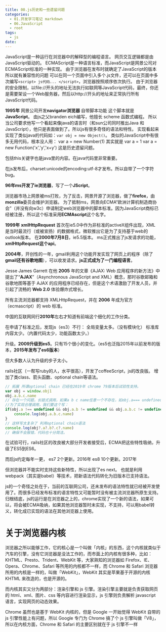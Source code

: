 ```yaml
---
title: 00.js历史和一些遗留问题
categories:
  - 01.开发学习笔记 markdown
  - 06.JavaScript
  - root
tags:
  - js
date:
---
```


JavaScript是一种运行在浏览器中的解释型的编程语言。
网页交互逻辑都是由JavaScript驱动的。
ECMAScript是一种语言标准，而JavaScript是网景公司对ECMAScript标准的一种实现。
由于浏览器在发布时就确定了JavaScript的版本 所以就有兼容性的问题
可以在同一个页面中引入多个.js文件，还可以在页面中多次编写`<script> js代码... </script>`，浏览器按照顺序依次执行。
由于浏览器的安全限制，以file://开头的地址无法执行如联网等JavaScript代码，最终，你还是需要架设一个Web服务器，然后以http://开头的地址来正常执行所有JavaScript代码。

**1995年** 网景公司开发**navigator浏览器** 自带脚本功能 这个脚本就是**JavaScript**。
由js之父branden eich编写，他擅长 scheme 函数式编程。
所以当公司要求他写一个看起来像java的语言时（和sun公司同时推出Java 和JavaScript），他只是表面做到了。所以js有很多奇怪的语法和特性。
实现看起来实现了类似java的代码如：`var obj = new Object()`。
类似的JavaScript中有很多无用代码，根本没人用：
var a = new Number(1) 其实就是 var a = 1
var a = new Function('x','y','x+y')
这是历史遗留问题。

包括this关键字也是java里的内容。在java代码里非常重要。

在js发布后，charset:unicode的encoding:utf-8才发布。所以自带了一个字符bug。

**96年ms开发了ie浏览器**，写了一个**JScript**。

浏览器市场上网景被ms打败，为了反击，网景开源了浏览器，做了**firefox**，由**monzilla**委员会维护浏览器。
为了抵制ms，网景向ECMA“欧洲计算机制造商协会”（并没有向w3c）申请制定web浏览器中的脚本标准。因为JavaScript商标已经被注册，所以这个标准采用**ECMAscript**这个名字。

**1999年** **xmlHttpRequest** 首次在ie5.0中作为非标准的activeX组件出现，XML 是当时最流行（或被宣扬）的数据格式，微软推出它是为了支持基于web的outlook版本。
在**2000年7月8日**，ie5.5版本。 ms正式推出了js发请求的功能，**xmlHttpRequest这个api**。

**2004年**，开创性的一年，gmail利用这个功能开发实现了网页上的程序（除了**gmail还有谷歌地图**），可以收发请求。**js正式成为了一门编程语言**。

Jesse James Garrett 在他 **2005** 年的文章《AJAX: Web 应用程序的新方法》中提出了“**AJAX**”（Asynchronous JavaScript and XML）概念，那时谷歌邮箱和谷歌地图等基于 AJAX 的应用程序已经存在，但是这个术语激励了开发人员，并引起了流畅的 **Web 2.0** 体验爆炸式增长。

所有主流浏览器都支持 XMLHttpRequest，并在 **2006** 年成为官方（ecmascript）的 web 标准。

中国的互联网同行**2010年**左右才知道有前端这个细化的工作分类。


在申请了标准之后，发现js（es3）不行：
全局变量太多。（没有模块化）
标准库内容太少。（内置代码太少，功能函数太少。）

升级。**2009升级到es5**。只有15个很小的变化。（es5也泛指2015年以前发布的版本，**2015年发布了es6版本**）

但大多数人认为升级的步子太小。

rails社区（一帮写ruby的人，水平很高），开发了coffeeScript，js的改良版。
增加了类class、箭头函数、optional chain等语法。

```js
// 拓展 所谓optional chain 已经在2019年 chrome 79版本后试验性支持。
var obj = window.obj1
obj.a.b.c.name
// 存在一个问题，长链式调用，如果a b c name任意一个不存在，如obj.a=== undefined会直接返回报错。
//为了实现合理调用，我们要这个写：
if(obj.a !== undefined && obj.a.b != undefined && obj.a.b.c != undefined && obj.a.b.c.name !== undefined){
    console.log(obj.a.b.c.name)
}
// 这样写太复杂了 利用optional chain语法
console.log(obj?.a?.b?.c?.name)
// 确保不会报错，代码也十分简洁。

```

在试验可行，rails社区的改良被大部分开发者接受后，ECMA把这些特性吸纳，升级了ES5到ES6。

而后js约定每年一更，
es7 2个更新。2016年
es8 10个更新。2017年

但浏览器并不能实时支持这些新特性，所以出现了es next。
也就是利用webpack（其实是babel）等技术，把新语法代码转化为旧版本已支持语法。

js的一个奇怪之处在于，当前的互联网公司，还未发布的语法特性就已经被开发使用了。而很多已经发布标准的语言特性又可能暂时没有被主流浏览器所原生支持。
归根结底，js的运行是在浏览器之上的，chrome实现了一个新的语法，如果可以，将会被ECMA吸纳，如果其他浏览器暂时未实现，不支持，可以用babel转义，转化成已实现的语法在其他浏览器上使用。

# 关于浏览器内核
浏览器之所以能够工作，它的核心是一个叫做「内核」的东西，这个内核就类似于汽车的引擎，没有它浏览器是没法工作的，而市面上的内核有很多种，比如：KHTML、Presto、Trident、WebKit 等，大家熟知的浏览器如 Firefox、IE、Opera、Chrome、Safari 等所用的内核都不一样，而 Chrome 和 Safari 浏览器所用的内核是一样的，叫做「WebKit」，WebKit 其实是苹果基于开源的内核 KHTML 来改造的，也是开源的。


而内核其实又分为两部分：渲染引擎和 js 引擎。渲染引擎主要就是负责获取网页的 html、xml、图片、css 等内容进行渲染显示，js 引擎则负责解析 javascript 语言，实现网页的动态效果。


Chrome 虽然也是基于 WebKit 内核的，但是 Google 一开始觉得 WebKit 自带的 js 引擎性能上有问题，所以 Google 专门为 Chrome 搞了个 js 引擎叫做「V8」，所以在内核方面，Chrome 和 Safari 的主要区别就在于 js 引擎不一样







